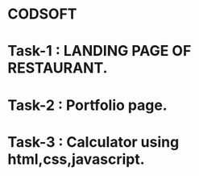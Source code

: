 # CODSOFT
# Task-1 : LANDING PAGE OF RESTAURANT.

# Task-2 : Portfolio page.

# Task-3 : Calculator using html,css,javascript.

